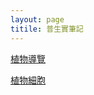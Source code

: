 ```yaml
---
layout: page
titile: 普生實筆記
---
```


[植物導覽](https://liao961120.github.io/notes/bio/plant_cell)

[植物細胞](https://liao961120.github.io/notes/bio/school_plant)
